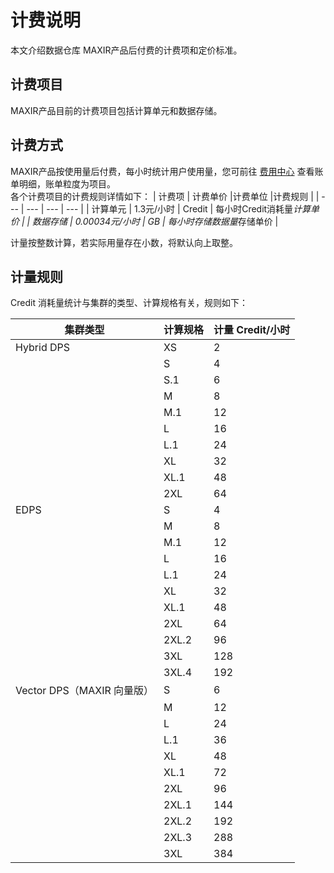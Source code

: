 
# 计费说明
本文介绍数据仓库 MAXIR产品后付费的计费项和定价标准。

## 计费项目
MAXIR产品目前的计费项目包括计算单元和数据存储。

## 计费方式
MAXIR产品按使用量后付费，每小时统计用户使用量，您可前往 [费用中心](https://console.ucloud.cn/uaccount/bills/detail) 查看账单明细，账单粒度为项目。 <br />
各个计费项目的计费规则详情如下：
| 计费项 | 计费单价 |计费单位 |计费规则 |
| --- | --- | --- | --- |
| 计算单元 | 1.3元/小时 | Credit | 每小时Credit消耗量*计算单价 |
| 数据存储 | 0.00034元/小时 | GB | 每小时存储数据量*存储单价 |

计量按整数计算，若实际用量存在小数，将默认向上取整。

## 计量规则
Credit 消耗量统计与集群的类型、计算规格有关，规则如下：

| 集群类型 | 计算规格 | 计量 Credit/小时 |
| --- | --- | --- |
| Hybrid DPS | XS | 2 |
|  | S | 4 |
|  | S.1 | 6 |
|  | M | 8 |
|  | M.1 | 12 |
|  | L | 16 |
|  | L.1 | 24 |
|  | XL  | 32 |
|  | XL.1 | 48 |
|  | 2XL | 64 |
| EDPS | S | 4 |
|  | M | 8 |
|  | M.1 | 12 |
|  | L | 16 |
|  | L.1 | 24 |
|  | XL  | 32 |
|  | XL.1 | 48 |
|  | 2XL | 64 |
|  | 2XL.2 | 96 |
|  | 3XL | 128 |
|  | 3XL.4 | 192 |
| Vector DPS（MAXIR 向量版） | S | 6 |
|  | M | 12 |
|  | L | 24 |
|  | L.1 | 36 |
|  | XL | 48 |
|  | XL.1 | 72 |
|  | 2XL | 96 |
|  | 2XL.1 | 144 |
|  | 2XL.2 | 192 |
|  | 2XL.3 | 288 |
|  | 3XL | 384 |


<a name="YlFFG"></a>
